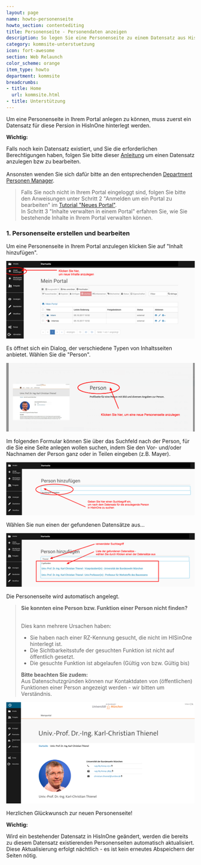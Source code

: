 ```yaml
---
layout: page
name: howto-personenseite
howto_section: contentediting
title: Personenseite - Personendaten anzeigen
description: So legen Sie eine Personenseite zu einem Datensatz aus HisInOne an
category: kommsite-unterstuetzung
icon: fort-awesome
section: Web Relaunch
color_scheme: orange
item_type: howto
department: kommsite
breadcrumbs:
- title: Home
  url: kommsite.html
- title: Unterstützung
---
```



Um eine Personenseite in Ihrem Portal anlegen zu können, muss zuerst ein Datensatz für diese Persion in HisInOne hinterlegt werden.

**Wichtig:** 

Falls noch kein Datensatz existiert, und Sie die erforderlichen Berechtigungen haben, folgen Sie bitte dieser <a title="Personenbearbeitung" target="_blank" href="https://wiki.unibw.de/display/HIS/Personenbearbeitung">Anleitung</a> um einen Datensatz anzulegen bzw zu bearbeiten.<br /><br />
Ansonsten wenden Sie sich dafür bitte an den entsprechenden <a title="Suche nach Departement-Personen-Manager" target="_blank" href="https://wiki.unibw.de/display/HIS/Suche+nach+Departement-Personen-Manager">Department Personen Manager</a>.

<blockquote>
Falls Sie noch nicht in Ihrem Portal eingeloggt sind, folgen Sie bitte den Anweisungen unter Schritt 2 "Anmelden um ein Portal zu bearbeiten" im <a href="/tutorial-neues-portal">Tutorial "Neues Portal"</a>.<br />
In Schritt 3 "Inhalte verwalten in einem Portal" erfahren Sie, wie Sie bestehende Inhalte in Ihrem Portal verwalten können.
</blockquote>

### 1. Personenseite erstellen und bearbeiten

Um eine Personenseite in Ihrem Portal anzulegen klicken Sie auf "Inhalt hinzufügen". 

<img src="media/kommsite/screens_howtos/howto_portal_add_content.png">

Es öffnet sich ein Dialog, der verschiedene Typen von Inhaltsseiten anbietet. 
Wählen Sie die "Person". 

<img src="media/kommsite/screens_howtos/howto_person_add_1.png">

Im folgenden Formular können Sie über das Suchfeld nach der Person, für die Sie eine Seite anlegen wollen suchen, indem Sie den Vor- und/oder Nachnamen der Person ganz oder in Teilen eingeben (z.B. Mayer).

<img src="media/kommsite/screens_howtos/howto_person_add_2.png">

Wählen Sie nun einen der gefundenen Datensätze aus...

<img src="media/kommsite/screens_howtos/howto_person_add_3.png">

Die Personenseite wird automatisch angelegt. 

<blockquote>
<b>Sie konnten eine Person bzw. Funktion einer Person nicht finden?</b><br /><br />

Dies kann mehrere Ursachen haben:<br />

<ul>
	<li>Sie haben nach einer RZ-Kennung gesucht, die nicht im HISinOne hinterlegt ist.</li>
	<li>Die Sichtbarkeitsstufe der gesuchten Funktion ist nicht auf öffentlich gesetzt.</li>
	<li>Die gesuchte Funktion ist abgelaufen (Gültig von bzw. Gültig bis)</li>
</ul>

**Bitte beachten Sie zudem:**<br />
Aus Datenschutzgründen können nur Kontaktdaten von (öffentlichen) Funktionen einer Person angezeigt werden - wir bitten um Verständnis.
</blockquote>

<img src="media/kommsite/screens_howtos/howto_person_add_4.png">

Herzlichen Glückwunsch zur neuen Personenseite!

**Wichtig:**

Wird ein bestehender Datensatz in HisInOne geändert, werden die bereits zu diesem Datensatz existierenden Personenseiten automatisch aktualisiert.
Diese Aktualisierung erfolgt nächtlich - es ist kein erneutes Abspeichern der Seiten nötig.

